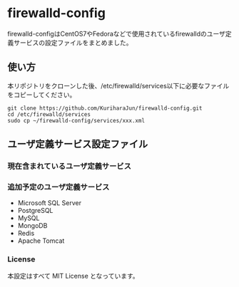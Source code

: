 # firewalld-config

firewalld-configはCentOS7やFedoraなどで使用されているfirewalldのユーザ定義サービスの設定ファイルをまとめました。

## 使い方

本リポジトリをクローンした後、/etc/firewalld/services以下に必要なファイルをコピーしてください。
```
git clone https://github.com/KuriharaJun/firewalld-config.git
cd /etc/firewalld/services
sudo cp ~/firewalld-config/services/xxx.xml
```

## ユーザ定義サービス設定ファイル

### 現在含まれているユーザ定義サービス

### 追加予定のユーザ定義サービス

- Microsoft SQL Server
- PostgreSQL
- MySQL
- MongoDB
- Redis
- Apache Tomcat

### License

本設定はすべて MIT License となっています。
